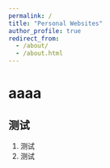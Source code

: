 ```yaml
---
permalink: /
title: "Personal Websites"
author_profile: true
redirect_from: 
  - /about/
  - /about.html
---
```


# aaaa
## 测试
1. 测试
2. 测试
